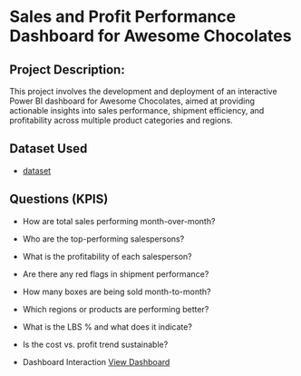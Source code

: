 # Sales and Profit Performance Dashboard for Awesome Chocolates
## Project Description:
This project involves the development and deployment of an interactive Power BI dashboard for Awesome Chocolates, aimed at providing actionable insights into sales performance, shipment efficiency, and profitability across multiple product categories and regions.

## Dataset Used
- <a href="https://github.com/Srikanth3731/Data-analysis-dashboards/blob/main/ac-sample-data.xlsx">dataset</a>

## Questions (KPIS)
- How are total sales performing month-over-month?	
- Who are the top-performing salespersons?	
- What is the profitability of each salesperson?	
- Are there any red flags in shipment performance?	
- How many boxes are being sold month-to-month?	
- Which regions or products are performing better?	
- What is the LBS % and what does it indicate?	
- Is the cost vs. profit trend sustainable?	

- Dashboard Interaction <a href="https://github.com/Srikanth3731/Data-analysis-dashboards/blob/main/Screenshot%202025-04-15%20232855.png">View Dashboard</a>
